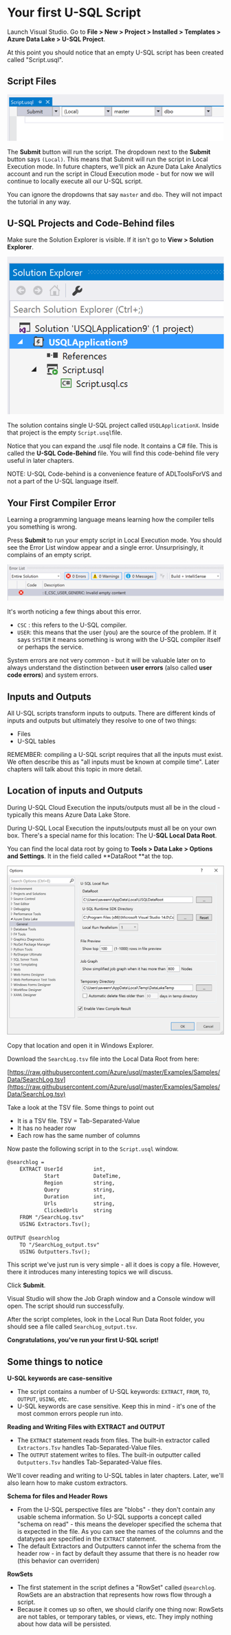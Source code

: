 # Your first U-SQL Script

Launch Visual Studio. Go to **File > New > Project > Installed > Templates > Azure Data Lake > U-SQL Project**.

At this point you should notice that an empty U-SQL script has been created called "Script.usql".

## Script Files

![](/assets/empty_usql_script_buttons.png)

The **Submit** button will run the script. The dropdown next to the **Submit** button says `(Local)`. This means that Submit will run the script in Local Execution mode. In future chapters, we'll pick an Azure Data Lake Analytics account and run the script in Cloud Execution mode - but for now we will continue to locally execute all our U-SQL script.

You can ignore the dropdowns that say `master` and `dbo`. They will not impact the tutorial in any way.

## U-SQL Projects and Code-Behind files

Make sure the Solution Explorer is visible. If it isn't go to **View &gt; Solution Explorer**.

![](/assets/solution_explorer_new_usql_proj.png)

The solution contains single U-SQL project called `USQLApplicationX`. Inside that project is the empty `Script.usql`file.

Notice that you can expand the .usql file node. It contains a C\# file. This is called the **U-SQL Code-Behind** file. You will find this code-behind file very useful in later chapters.

NOTE: U-SQL Code-behind is a convenience feature of ADLToolsForVS and not a part of the U-SQL language itself.

## Your First Compiler Error

Learning a programming language means learning how the compiler tells you something is wrong.

Press **Submit** to run your empty script in Local Execution mode. You should see the Error List window appear and a single error. Unsurprisingly, it complains of an empty script.

![](/assets/e_csc_user_generic_invalid_empty_content.png)

It's worth noticing a few things about this error.

* `CSC` : this refers to the U-SQL compiler. 
* `USER`: this means that the user \(you\) are the source of the problem. If it says `SYSTEM` it means something is wrong with the U-SQL compiler itself or perhaps the service. 

System errors are not very common - but it will be valuable later on to always understand the distinction between **user errors** \(also called **user code errors**\) and system errors.

## Inputs and Outputs

All U-SQL scripts transform inputs to outputs. There are different kinds of inputs and outputs but ultimately they resolve to one of two things:

* Files
* U-SQL tables

REMEMBER: compiling a U-SQL script requires that all the inputs must exist. We often describe this as "all inputs must be known at compile time". Later chapters will talk about this topic in more detail.

## Location of inputs and Outputs

During U-SQL Cloud Execution the inputs/outputs must all be in the cloud - typically this means Azure Data Lake Store.

During U-SQL Local Execution the inputs/outputs must all be on your own box. There's a special name for this location: The U-**SQL Local Data Root**.

You can find the local data root by going to **Tools > Data Lake > Options and Settings**. It in the field called **DataRoot **at the top.

![](/assets/vs_tools_datalake_options.png)

Copy that location and open it in Windows Explorer.

Download the `SearchLog.tsv` file into the Local Data Root from here:

[https://raw.githubusercontent.com/Azure/usql/master/Examples/Samples/Data/SearchLog.tsv](https://raw.githubusercontent.com/Azure/usql/master/Examples/Samples/Data/SearchLog.tsv)

Take a look at the TSV file. Some things to point out

* It is a TSV file. TSV = Tab-Separated-Value
* It has no header row
* Each row has the same number of columns

Now paste the following script in to the `Script.usql` window.

```
@searchlog = 
    EXTRACT UserId          int, 
            Start           DateTime, 
            Region          string, 
            Query           string, 
            Duration        int, 
            Urls            string, 
            ClickedUrls     string
    FROM "/SearchLog.tsv"
    USING Extractors.Tsv();

OUTPUT @searchlog 
    TO "/SearchLog_output.tsv"
    USING Outputters.Tsv();
```

This script we've just run is very simple - all it does is copy a file. However, there it introduces many interesting topics we will discuss.

Click **Submit**. 

Visual Studio will show the Job Graph window and a Console window will open. The script should run successfully. 

After the script completes, look in the Local Run Data Root folder, you should see a file called `SearchLog_output.tsv`.

**Congratulations, you've run your first U-SQL script!**
  
## Some things to notice

**U-SQL keywords are case-sensitive**

* The script contains a number of U-SQL keywords: `EXTRACT`, `FROM`, `TO`, `OUTPUT`, `USING`, etc.
* U-SQL keywords are case sensitive. Keep this in mind - it's one of the most common errors people run into.

**Reading and Writing Files with EXTRACT and OUTPUT**

* The `EXTRACT` statement reads from files. The built-in extractor called `Extractors.Tsv` handles Tab-Separated-Value files.
* The `OUTPUT` statement writes to files. The built-in outputter called `Outputters.Tsv` handles Tab-Separated-Value files.

We'll cover reading and writing to U-SQL tables in later chapters. Later, we'll also learn how to make custom extractors.

**Schema for files and Header Rows**

* From the U-SQL perspective files are "blobs" - they don't contain any usable schema information. So U-SQL supports a concept called "schema on read" - this means the developer specified the schema that is expected in the file. As you can see the names of the columns and the datatypes are specified in the `EXTRACT` statement.
* The default Extractors and Outputters cannot infer the schema from the header row - in fact by default they assume that there is no header row \(this behavior can overriden\)

**RowSets**

* The first statement in the script defines a "RowSet" called `@searchlog`. RowSets are an abstraction that represents how rows flow through a script.
* Because it comes up so often, we should clarify one thing now: RowSets are not tables, or temporary tables, or views, etc. They imply nothing about how data will be persisted.



